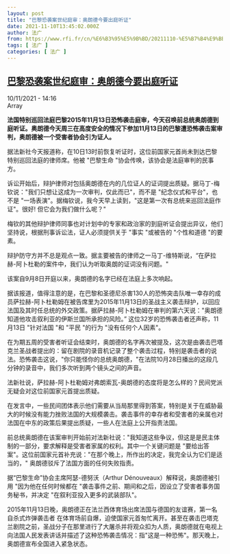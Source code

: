 ```yaml
---
layout: post
title: "巴黎恐袭案世纪庭审：奥朗德今要出庭听证"
date: 2021-11-10T13:45:02.000Z
author: 法广
from: https://www.rfi.fr/cn/%E6%B3%95%E5%9B%BD/20211110-%E5%B7%B4%E9%BB%8E%E6%81%90%E8%A2%AD%E6%A1%88%E4%B8%96%E7%BA%AA%E5%BA%AD%E5%AE%A1-%E5%A5%A5%E6%9C%97%E5%BE%B7%E4%BB%8A%E8%A6%81%E5%87%BA%E5%BA%AD%E5%90%AC%E8%AF%81
tags: [ 法广 ]
categories: [ 法广 ]
---
```

<!--1636551902000-->
[巴黎恐袭案世纪庭审：奥朗德今要出庭听证](https://www.rfi.fr/cn/%E6%B3%95%E5%9B%BD/20211110-%E5%B7%B4%E9%BB%8E%E6%81%90%E8%A2%AD%E6%A1%88%E4%B8%96%E7%BA%AA%E5%BA%AD%E5%AE%A1-%E5%A5%A5%E6%9C%97%E5%BE%B7%E4%BB%8A%E8%A6%81%E5%87%BA%E5%BA%AD%E5%90%AC%E8%AF%81)
------

<div>
<div>10/11/2021 - 14:16</div>Array<p><strong>                    法国特别巡回法庭巴黎2015年11月13日恐怖袭击庭审，今天召唤前总统奥朗德到庭听证。奥朗德今天周三在高度安全的情况下参加11月13日的巴黎遭恐怖袭击案审判，奥朗德被一个受害者协会引为证人。                </strong></p><div >                    <p>据法新社今天报道称，在10日13时前恢复听证时，这位前国家元首尚未到达巴黎特别巡回法庭的律师席。他被 "巴黎生命 "协会传唤，该协会是法庭审判的民事方。</p><p>诉讼开始后，辩护律师对包括奥朗德在内的几位证人的证词提出质疑。据马丁-梅钦说："我们只想让这成为一次审判，仅此而已"，而不是 "纪念仪式和平台"，也不是 "一场表演"。据梅钦说，我今天早上读到，"这是第一次有总统来巡回法庭作证"。很好! 但它会为我们做什么呢？"</p><p>梅钦的其他辩护律师同事也对计划中的专家和政治家的到庭听证会提出异议，他们坚持说，根据刑事诉讼法，证人必须提供关于 "事实 "或被告的 "个性和道德 "的要素。</p><p>辩护防守方并不总是观点一致。据主要被告的律师之一马丁-维特斯说，“在萨拉赫-阿卜杜勒的案件中，我们认为听取奥朗的证词没有问题。"</p><p>该案自9月8日开庭以来，奥朗德的名字已经在法庭上多次响起。</p><p>据该报道，值得注意的是，在巴黎和圣德尼杀害130人的恐怖突击队唯一幸存的成员萨拉赫-阿卜杜勒姆在被告席里为2015年11月13日的圣战主义袭击辩护，以回应法国及其时任总统的外交政策。据萨拉赫-阿卜杜勒姆在审判的第六天说："奥朗德知道他攻击叙利亚的伊斯兰国所承担的风险。” 这位32岁的恐怖袭击者还声称，11月13日 "针对法国 "和 "平民 "的行为 "没有任何个人因素"。</p><p>在为期五周的受害者听证会结束时，奥朗德的名字再次被提及，这次是由袭击巴塔克兰圣战者提出的：留在剧院的录音机记录了整个袭击过程，特别是袭击者的说法。恐怖袭击这说，"你只能怪你的总统奥朗德，"在法院10月28日播出的这段几分钟的录音中，我们多次听到两个镜头之间的声音。</p><p>法新社说，萨拉赫-阿卜杜勒姆对弗朗索瓦-奥朗德的态度将是怎么样的？民间党派无疑会对这位前国家元首提出质疑。</p><p>在发言中，一些民间团体表示他们需要从当局那里得到答案，特别是关于在威胁最大的时候没有能力挫败法国的大规模袭击。袭击事件的幸存者和受害者的亲属也对法国在中东的政策后果提出质疑，一些人在法庭上公开指责法国。</p><p>前总统奥朗德在该案审判开始前对法新社说："我知道这些争议，但这是是民主体制的一部分，要求解释是受害者家属的权利。其中一个关键问题是 "要给出答案"。这位前国家元首补充说："在那个晚上，所作出的决定，我完全认为它们是适当的，" 奥朗德驳斥了法国方面的任何失败指责。</p><p>据“巴黎生命”协会主席阿瑟-德努沃（Arthur Dénouveaux）解释说，奥朗德被引用 "因为他在任何时候都在 "袭击事件之前、期间和之后，因设立了受害者事务国务秘书，并决定 "在叙利亚投入更多的武装部队"。</p><p>2015年11月13日晚，奥朗德正在法兰西体育场出席法国与德国的友谊赛，第一名自杀式炸弹袭击者 在体育场前自爆，迫使国家元首匆忙离开。甚至在袭击巴塔克兰剧院之前，圣战分子在那里进行了大屠杀并将观众扣为人质，奥朗德就在电视上向法国人民发表讲话并描述了这种恐怖袭击情况：指"这是一种恐怖"。那天晚上，奥朗德宣布全国进入紧急状态。</p>                                            <div data-selfpromo-newsletter>    </div>    <div data-selfpromo-app>    </div>                </div>
</div>
